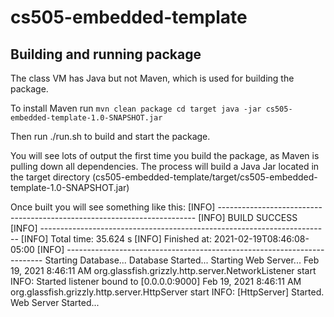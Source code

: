 # cs505-embedded-template

## Building and running package
The class VM has Java but not Maven, which is used for building the package.  

To install Maven run 
`mvn clean package
cd target
java -jar cs505-embedded-template-1.0-SNAPSHOT.jar`

Then run ./run.sh to build and start the package.

You will see lots of output the first time you build the package, as Maven is pulling down all dependencies.  The process will build a Java Jar located in the target directory (cs505-embedded-template/target/cs505-embedded-template-1.0-SNAPSHOT.jar)

Once built you will see something like this:
[INFO] ------------------------------------------------------------------------
[INFO] BUILD SUCCESS
[INFO] ------------------------------------------------------------------------
[INFO] Total time:  35.624 s
[INFO] Finished at: 2021-02-19T08:46:08-05:00
[INFO] ------------------------------------------------------------------------
Starting Database...
Database Started...
Starting Web Server...
Feb 19, 2021 8:46:11 AM org.glassfish.grizzly.http.server.NetworkListener start
INFO: Started listener bound to [0.0.0.0:9000]
Feb 19, 2021 8:46:11 AM org.glassfish.grizzly.http.server.HttpServer start
INFO: [HttpServer] Started.
Web Server Started...

